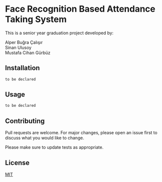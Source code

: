 # Face Recognition Based Attendance Taking System

This is a senior year graduation project developed by:

Alper Buğra Çalışır<br />
Sinan Ulusoy<br />
Mustafa Cihan Gürbüz

## Installation


```bash
to be declared
```

## Usage

```python
to be declared
```

## Contributing
Pull requests are welcome. For major changes, please open an issue first to discuss what you would like to change.

Please make sure to update tests as appropriate.

## License
[MIT](https://choosealicense.com/licenses/mit/)
